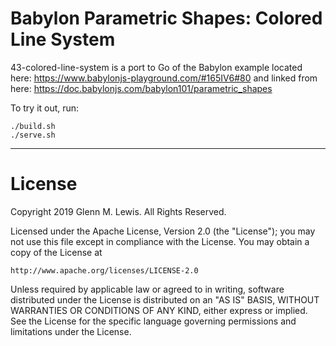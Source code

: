 # Babylon Parametric Shapes: Colored Line System

43-colored-line-system is a port to Go of the Babylon example located here:
https://www.babylonjs-playground.com/#165IV6#80
and linked from here:
https://doc.babylonjs.com/babylon101/parametric_shapes

To try it out, run:

```
./build.sh
./serve.sh
```

---

# License

Copyright 2019 Glenn M. Lewis. All Rights Reserved.

Licensed under the Apache License, Version 2.0 (the "License");
you may not use this file except in compliance with the License.
You may obtain a copy of the License at

    http://www.apache.org/licenses/LICENSE-2.0

Unless required by applicable law or agreed to in writing, software
distributed under the License is distributed on an "AS IS" BASIS,
WITHOUT WARRANTIES OR CONDITIONS OF ANY KIND, either express or implied.
See the License for the specific language governing permissions and
limitations under the License.
